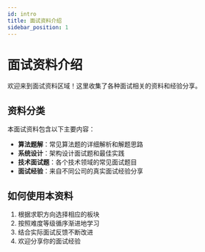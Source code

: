```yaml
---
id: intro
title: 面试资料介绍
sidebar_position: 1
---
```


# 面试资料介绍

欢迎来到面试资料区域！这里收集了各种面试相关的资料和经验分享。

## 资料分类

本面试资料包含以下主要内容：

- **算法题解**：常见算法题的详细解析和解题思路
- **系统设计**：架构设计面试题和最佳实践
- **技术面试题**：各个技术领域的常见面试题目
- **面试经验**：来自不同公司的真实面试经验分享

## 如何使用本资料

1. 根据求职方向选择相应的板块
2. 按照难度等级循序渐进地学习
3. 结合实际面试反馈不断改进
4. 欢迎分享你的面试经验 